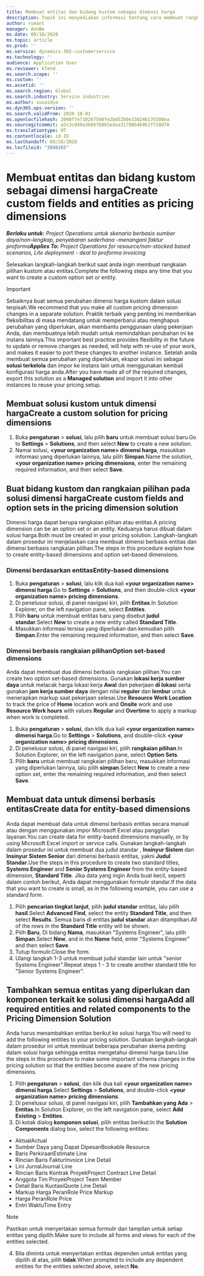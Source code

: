 ```yaml
---
title: Membuat entitas dan bidang kustom sebagai dimensi harga
description: Topik ini menyediakan informasi tentang cara membuat rangkaian pilihan kustom atau entitas.
author: rumant
manager: AnnBe
ms.date: 09/18/2020
ms.topic: article
ms.prod: ''
ms.service: dynamics-365-customerservice
ms.technology: ''
audience: Application User
ms.reviewer: kfend
ms.search.scope: ''
ms.custom: ''
ms.assetid: ''
ms.search.region: Global
ms.search.industry: Service industries
ms.author: suvaidya
ms.dyn365.ops.version: ''
ms.search.validFrom: 2020-10-01
ms.openlocfilehash: 2000f7e710267560fe2bd52b0e33024617d108ea
ms.sourcegitcommit: a2c3cd49a3b667b8b5edaa31788b4b9b1f728d78
ms.translationtype: HT
ms.contentlocale: id-ID
ms.lasthandoff: 09/28/2020
ms.locfileid: "3898265"
---
```

# <a name="create-custom-fields-and-entities-as-pricing-dimensions"></a><span data-ttu-id="4459b-103">Membuat entitas dan bidang kustom sebagai dimensi harga</span><span class="sxs-lookup"><span data-stu-id="4459b-103">Create custom fields and entities as pricing dimensions</span></span>

<span data-ttu-id="4459b-104">_**Berlaku untuk:** Project Operations untuk skenario berbasis sumber daya/non-lengkap, penyebaran sederhana -menangani faktur proforma_</span><span class="sxs-lookup"><span data-stu-id="4459b-104">_**Applies To:** Project Operations for resource/non-stocked based scenarios, Lite deployment - deal to proforma invoicing_</span></span>

<span data-ttu-id="4459b-105">Selesaikan langkah-langkah berikut saat anda ingin membuat rangkaian pilihan kustom atau entitas.</span><span class="sxs-lookup"><span data-stu-id="4459b-105">Complete the following steps any time that you want to create a custom option set or entity.</span></span>

> [!IMPORTANT]
> <span data-ttu-id="4459b-106">Sebaiknya buat semua perubahan dimensi harga kustom dalam solusi terpisah.</span><span class="sxs-lookup"><span data-stu-id="4459b-106">We recommend that you make all custom pricing dimension changes in a separate solution.</span></span> <span data-ttu-id="4459b-107">Praktik terbaik yang penting ini memberikan fleksibilitas di masa mendatang untuk memperbarui atau menghapus perubahan yang diperlukan, akan membantu penggunaan ulang pekerjaan Anda, dan membuatnya lebih mudah untuk memindahkan perubahan ini ke instans lainnya.</span><span class="sxs-lookup"><span data-stu-id="4459b-107">This important best practice provides flexibility in the future to update or remove changes as needed, will help with re-use of your work, and makes it easier to port these changes to another instance.</span></span> <span data-ttu-id="4459b-108">Setelah anda membuat semua perubahan yang diperlukan, ekspor solusi ini sebagai **solusi terkelola** dan impor ke instans lain untuk menggunakan kembali konfigurasi harga anda.</span><span class="sxs-lookup"><span data-stu-id="4459b-108">After you have made all of the required changes, export this solution as a **Managed solution** and import it into other instances to reuse your pricing setup.</span></span>


## <a name="create-a-custom-solution-for-pricing-dimensions"></a><span data-ttu-id="4459b-109">Membuat solusi kustom untuk dimensi harga</span><span class="sxs-lookup"><span data-stu-id="4459b-109">Create a custom solution for pricing dimensions</span></span>
1. <span data-ttu-id="4459b-110">Buka **pengaturan** > **solusi**, lalu pilih **baru** untuk membuat solusi baru.</span><span class="sxs-lookup"><span data-stu-id="4459b-110">Go to **Settings** > **Solutions**, and then select **New** to create a new solution.</span></span> 
2. <span data-ttu-id="4459b-111">Namai solusi, **\<your organization name> dimensi harga**, masukkan informasi yang diperlukan lainnya, lalu pilih **Simpan**.</span><span class="sxs-lookup"><span data-stu-id="4459b-111">Name the solution, **\<your organization name> pricing dimensions**, enter the remaining required information, and then select **Save**.</span></span>
  
## <a name="create-custom-fields-and-option-sets-in-the-pricing-dimension-solution"></a><span data-ttu-id="4459b-112">Buat bidang kustom dan rangkaian pilihan pada solusi dimensi harga</span><span class="sxs-lookup"><span data-stu-id="4459b-112">Create custom fields and option sets in the pricing dimension solution</span></span>

<span data-ttu-id="4459b-113">Dimensi harga dapat berupa rangkaian pilihan atau entitas.</span><span class="sxs-lookup"><span data-stu-id="4459b-113">A pricing dimension can be an option set or an entity.</span></span> <span data-ttu-id="4459b-114">Keduanya harus dibuat dalam solusi harga.</span><span class="sxs-lookup"><span data-stu-id="4459b-114">Both must be created in your pricing solution.</span></span> <span data-ttu-id="4459b-115">Langkah-langkah dalam prosedur ini menjelaskan cara membuat dimensi berbasis entitas dan dimensi berbasis rangkaian pilihan.</span><span class="sxs-lookup"><span data-stu-id="4459b-115">The steps in this procedure explain how to create entity-based dimensions and option set-based dimensions.</span></span>

### <a name="entity-based-dimensions"></a><span data-ttu-id="4459b-116">Dimensi berdasarkan entitas</span><span class="sxs-lookup"><span data-stu-id="4459b-116">Entity-based dimensions</span></span>

1. <span data-ttu-id="4459b-117">Buka **pengaturan** > **solusi**, lalu klik dua kali **\<your organization name> dimensi harga**.</span><span class="sxs-lookup"><span data-stu-id="4459b-117">Go to **Settings** > **Solutions**, and then double-click **\<your organization name> pricing dimensions**.</span></span>
2. <span data-ttu-id="4459b-118">Di penelusur solusi, di panel navigasi kiri, pilih **Entitas**.</span><span class="sxs-lookup"><span data-stu-id="4459b-118">In Solution Explorer, on the left navigation pane, select **Entities**.</span></span>
3. <span data-ttu-id="4459b-119">Pilih **baru** untuk membuat entitas baru yang disebut **judul standar**.</span><span class="sxs-lookup"><span data-stu-id="4459b-119">Select **New** to create a new entity called **Standard Title**.</span></span> 
4. <span data-ttu-id="4459b-120">Masukkan informasi tersisa yang diperlukan dan kemudian pilih **Simpan**.</span><span class="sxs-lookup"><span data-stu-id="4459b-120">Enter the remaining required information, and then select **Save**.</span></span>


### <a name="option-set-based-dimensions"></a><span data-ttu-id="4459b-121">Dimensi berbasis rangkaian pilihan</span><span class="sxs-lookup"><span data-stu-id="4459b-121">Option set-based dimensions</span></span> 
<span data-ttu-id="4459b-122">Anda dapat membuat dua dimensi berbasis rangkaian pilihan.</span><span class="sxs-lookup"><span data-stu-id="4459b-122">You can create two option set-based dimensions.</span></span> <span data-ttu-id="4459b-123">Gunakan **lokasi kerja sumber daya** untuk melacak harga lokasi kerja **Awal** dan pekerjaan **di lokasi** serta gunakan **jam kerja sumber daya** dengan nilai **reguler** dan **lembur** untuk menerapkan markup saat pekerjaan selesai.</span><span class="sxs-lookup"><span data-stu-id="4459b-123">Use **Resource Work Location** to track the price of **Home** location work and **Onsite** work and use **Resource Work hours** with values **Regular** and **Overtime** to apply a markup when work is completed.</span></span>


1. <span data-ttu-id="4459b-124">Buka **pengaturan** > **solusi**, dan klik dua kali  **\<your organization name> dimensi harga**.</span><span class="sxs-lookup"><span data-stu-id="4459b-124">Go to **Settings** > **Solutions**, and double-click  **\<your organization name> pricing dimensions**.</span></span> 
2. <span data-ttu-id="4459b-125">Di penelusur solusi, di panel navigasi kiri, pilih  **rangkaian pilihan**.</span><span class="sxs-lookup"><span data-stu-id="4459b-125">In Solution Explorer, on the left navigation pane, select  **Option Sets**.</span></span> 
3. <span data-ttu-id="4459b-126">Pilih **baru** untuk membuat rangkaian pilihan baru, masukkan informasi yang diperlukan lainnya, lalu pilih **simpan**.</span><span class="sxs-lookup"><span data-stu-id="4459b-126">Select **New** to create a new option set, enter the remaining required information, and then select **Save**.</span></span>

## <a name="create-data-for-entity-based-dimensions"></a><span data-ttu-id="4459b-127">Membuat data untuk dimensi berbasis entitas</span><span class="sxs-lookup"><span data-stu-id="4459b-127">Create data for entity-based dimensions</span></span>

<span data-ttu-id="4459b-128">Anda dapat membuat data untuk dimensi berbasis entitas secara manual atau dengan menggunakan impor Microsoft Excel atau panggilan layanan.</span><span class="sxs-lookup"><span data-stu-id="4459b-128">You can create data for entity-based dimensions manually, or by using Microsoft Excel import or service calls.</span></span> <span data-ttu-id="4459b-129">Gunakan langkah-langkah dalam prosedur ini untuk membuat dua judul standar , **Insinyur Sistem** dan **Insinyur Sistem Senior** dari dimensi berbasis entitas, yakni **Judul Standar**.</span><span class="sxs-lookup"><span data-stu-id="4459b-129">Use the steps in this procedure to create two standard titles, **Systems Engineer** and **Senior Systems Engineer** from the entity-based dimension, **Standard Title**.</span></span> <span data-ttu-id="4459b-130">Jika data yang ingin Anda buat kecil, seperti dalam contoh berikut, Anda dapat menggunakan formulir standar.</span><span class="sxs-lookup"><span data-stu-id="4459b-130">If the data that you want to create is small, as in the following example, you can use a standard form.</span></span>

1. <span data-ttu-id="4459b-131">Pilih **pencarian tingkat lanjut**, pilih **judul standar** entitas, lalu pilih **hasil**.</span><span class="sxs-lookup"><span data-stu-id="4459b-131">Select **Advanced Find**, select the entity **Standard Title**, and then select **Results**.</span></span> <span data-ttu-id="4459b-132">Semua baris di entitas **judul standar** akan ditampilkan.</span><span class="sxs-lookup"><span data-stu-id="4459b-132">All of the rows in the **Standard Title** entity will be shown.</span></span>
2. <span data-ttu-id="4459b-133">Pilih **Baru**, Di bidang **Nama**, masukkan "Systems Engineer", lalu pilih **Simpan**.</span><span class="sxs-lookup"><span data-stu-id="4459b-133">Select **New**, and in the **Name** field, enter "Systems Engineer" and then select **Save**.</span></span>
3. <span data-ttu-id="4459b-134">Tutup formulir.</span><span class="sxs-lookup"><span data-stu-id="4459b-134">Close the form.</span></span> 
4. <span data-ttu-id="4459b-135">Ulangi langkah 1-3 untuk membuat judul standar lain untuk "senior Systems Engineer".</span><span class="sxs-lookup"><span data-stu-id="4459b-135">Repeat steps 1 - 3 to create another standard title for "Senior Systems Engineer".</span></span>

## <a name="add-all-required-entities-and-related-components-to-the-pricing-dimension-solution"></a><span data-ttu-id="4459b-136">Tambahkan semua entitas yang diperlukan dan komponen terkait ke solusi dimensi harga</span><span class="sxs-lookup"><span data-stu-id="4459b-136">Add all required entities and related components to the Pricing Dimension Solution</span></span>
<span data-ttu-id="4459b-137">Anda harus menambahkan entitas berikut ke solusi harga.</span><span class="sxs-lookup"><span data-stu-id="4459b-137">You will need to add the following entities to your pricing solution.</span></span> <span data-ttu-id="4459b-138">Gunakan langkah-langkah dalam prosedur ini untuk membuat beberapa perubahan skema penting dalam solusi harga sehingga entitas mengetahui dimensi harga baru.</span><span class="sxs-lookup"><span data-stu-id="4459b-138">Use the steps in this procedure to make some important schema changes in the pricing solution so that the entities become aware of the new pricing dimensions.</span></span>

1. <span data-ttu-id="4459b-139">Pilih **pengaturan** > **solusi**, dan klik dua kali **\<your organization name> dimensi harga**.</span><span class="sxs-lookup"><span data-stu-id="4459b-139">Select **Settings** > **Solutions**, and double-click **\<your organization name> pricing dimensions**.</span></span> 
2. <span data-ttu-id="4459b-140">Di penelusur solusi, di panel navigasi kiri, pilih **Tambahkan yang Ada** > **Entitas**.</span><span class="sxs-lookup"><span data-stu-id="4459b-140">In Solution Explorer, on the left navigation pane, select **Add Existing** > **Entities**.</span></span>
3. <span data-ttu-id="4459b-141">Di kotak dialog **komponen solusi**, pilih entitas berikut:</span><span class="sxs-lookup"><span data-stu-id="4459b-141">In the **Solution Components** dialog box, select the following entities:</span></span>

  - <span data-ttu-id="4459b-142">Aktual</span><span class="sxs-lookup"><span data-stu-id="4459b-142">Actual</span></span>
  - <span data-ttu-id="4459b-143">Sumber Daya yang Dapat Dipesan</span><span class="sxs-lookup"><span data-stu-id="4459b-143">Bookable Resource</span></span>
  - <span data-ttu-id="4459b-144">Baris Perkiraan</span><span class="sxs-lookup"><span data-stu-id="4459b-144">Estimate Line</span></span>
  - <span data-ttu-id="4459b-145">Rincian Baris Faktur</span><span class="sxs-lookup"><span data-stu-id="4459b-145">Invoice Line Detail</span></span>
  - <span data-ttu-id="4459b-146">Lini Jurnal</span><span class="sxs-lookup"><span data-stu-id="4459b-146">Journal Line</span></span>
  - <span data-ttu-id="4459b-147">Rincian Baris Kontrak Proyek</span><span class="sxs-lookup"><span data-stu-id="4459b-147">Project Contract Line Detail</span></span>
  - <span data-ttu-id="4459b-148">Anggota Tim Proyek</span><span class="sxs-lookup"><span data-stu-id="4459b-148">Project Team Member</span></span>
  - <span data-ttu-id="4459b-149">Detail Baris Kuotasi</span><span class="sxs-lookup"><span data-stu-id="4459b-149">Quote Line Detail</span></span>
  - <span data-ttu-id="4459b-150">Markup Harga Peran</span><span class="sxs-lookup"><span data-stu-id="4459b-150">Role Price Markup</span></span>
  - <span data-ttu-id="4459b-151">Harga Peran</span><span class="sxs-lookup"><span data-stu-id="4459b-151">Role Price</span></span> 
  - <span data-ttu-id="4459b-152">Entri Waktu</span><span class="sxs-lookup"><span data-stu-id="4459b-152">Time Entry</span></span> 


> [!NOTE]
> <span data-ttu-id="4459b-153">Pastikan untuk menyertakan semua formulir dan tampilan untuk setiap entitas yang dipilih.</span><span class="sxs-lookup"><span data-stu-id="4459b-153">Make sure to include all forms and views for each of the entities selected.</span></span>

4. <span data-ttu-id="4459b-154">Bila diminta untuk menyertakan entitas dependen untuk entitas yang dipilih di atas, pilih **tidak**.</span><span class="sxs-lookup"><span data-stu-id="4459b-154">When prompted to include any dependent entities for the entities selected above, select **No**.</span></span>

